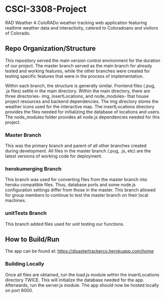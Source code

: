 # CSCI-3308-Project
RAD Weather
A ColoRADo weather tracking web application featuring realtime weather data and interactivity, catered to Coloradoans and visitors of Colorado.

## Repo Organization/Structure
This repository served the main version control environment for the duration of our project. The master branch served as the main branch for already tested and working features, while the other branches were created for testing specific features that were in the process of implementation.

Within each branch, the structure is generally similar. Frontend files (.pug, .js files) settle in the main directory. Within the main directory, there are three directories- img, insertLocations, and node_modules- that house project resources and backend dependencies. The img directory stores the weather icons used for the interactive map. The insertLocations directory provides the files needed for initializing the database of locations and users. The node_modules folder provides all node.js dependencies needed for this project.
### Master Branch
This was the primary branch and parent of all other branches created during development. All files in the master branch (.pug, .js, etc) are the latest versions of working code for deployment. 
### herokumerging Branch
This branch was used for converting files from the master branch into heroku compatible files. Thus, database ports and some node.js configuration settings differ from those in the master. This branch allowed for group members to continue to test the master branch on their local machines.
### unitTests Branch
This branch added files used for unit testing our functions.

## How to Build/Run
The app can be found at: https://disastertrackerco.herokuapp.com/home 
### Building Locally 
Once all files are obtained, run the load.js module within the insertLocations directory TWICE. This will initialize the database needed for the app. Afterwards, run the server.js module. The app should now be hosted locally on port 8000. 


